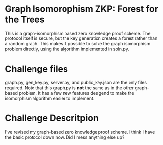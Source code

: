 # Graph Isomorophism ZKP: Forest for the Trees
This is a graph-isomorphism based zero knowledge proof scheme. The protocol itself is secure, but the key generation creates a forest rather than a random graph. This makes it possible to solve the graph isomorphism problem directly, using the algorithm implemented in soln.py.

# Challenge files
graph.py, gen_key.py, server.py, and public_key.json are the only files required. Note that this graph.py is **not** the same as in the other graph-based problem. It has a few new features desigend to make the isomorphism algorithm easier to implement.

# Challenge Descritpion
I've revised my graph-based zero knowledge proof scheme. I think I have the basic protocol down now. Did I mess anything else up?